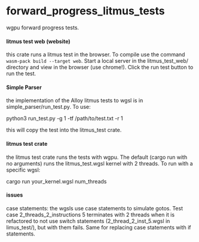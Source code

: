 # forward_progress_litmus_tests
wgpu forward progress tests. 

#### litmus test web (website)
this crate runs a litmus test in the browser. To compile use the command `wasm-pack build --target web`. Start a local server in the litmus_test_web/ directory and view in the browser (use chrome!). Click the run test button to run the test. 

#### Simple Parser
the implementation of the Alloy litmus tests to wgsl is in simple_parser/run_test.py. To use:

python3 run_test.py -g 1 -tf /path/to/test.txt -r 1

this will copy the test into the litmus_test crate.

#### litmus test crate
the litmus test crate runs the tests with wgpu. The default (cargo run with no arguments) runs the litmus_test.wgsl kernel with 2 threads. To run with a specific wgsl:

cargo run your_kernel.wgsl num_threads

#### issues
case statements: the wgsls use case statements to simulate gotos. Test case 2_threads_2_instructions 5 terminates with 2 threads when it is refactored to not use switch statements (2_thread_2_inst_5.wgsl in limus_test/), but with them fails. Same for replacing case statements with if statements.
